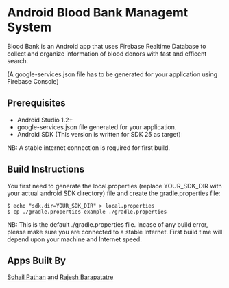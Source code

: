# Android Blood Bank Managemt System #
Blood Bank is an Android app that uses Firebase Realtime Database to collect and organize information of blood donors with fast and efficent search.

(A google-services.json file has to be generated for your application using Firebase Console)

## Prerequisites ##
* Android Studio 1.2+ 
* google-services.json file generated for your application.
* Android SDK (This version is written for SDK 25 as target)

NB: A stable internet connection is required for first build. 

## Build Instructions ##

You first need to generate the local.properties (replace YOUR_SDK_DIR with your actual android SDK directory) file and create the gradle.properties file:

    $ echo "sdk.dir=YOUR_SDK_DIR" > local.properties
    $ cp ./gradle.properties-example ./gradle.properties

NB: This is the default ./gradle.properties file.
Incase of any build error, please make sure you are connected to a stable Internet. First build time will depend upon your machine and Internet speed.

## Apps Built By ##
[Sohail Pathan](https://www.linkedin.com/in/iamspathan) and 
[Rajesh Barapatatre](https://www.linkedin.com/in/rajesh-barapatre-94a53713a/?originalSubdomain=in)

